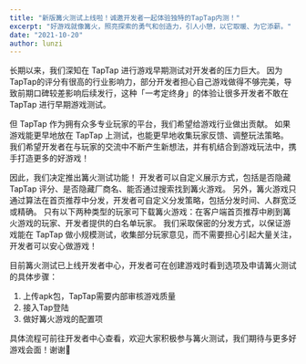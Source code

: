 ```yaml
---
title: "新版篝火测试上线啦！诚邀开发者一起体验独特的TapTap内测！"
excerpt: "好游戏就像篝火，照亮探索的勇气和创造力，引人小憩，以它取暖、为它添薪。"
date: "2021-10-20"
author: lunzi
---
```


长期以来，我们深知在 TapTap 进行游戏早期测试对开发者的压力巨大。
因为TapTap的评分有很高的行业影响力，部分开发者担心自己游戏做得不够完美，导致前期口碑较差影响后续发行，这种「一考定终身」的体验让很多开发者不敢在 TapTap 进行早期游戏测试。

但 TapTap 作为拥有众多专业玩家的平台，我们希望给游戏行业做出贡献。
如果游戏能更早地放在 TapTap 上测试，也能更早地收集玩家反馈、调整玩法策略。
我们希望开发者在与玩家的交流中不断产生新想法，并有机结合到游戏玩法中，携手打造更多的好游戏！

因此，我们决定推出篝火测试功能！
开发者可以自定义展示方式，包括是否隐藏 TapTap 评分、是否隐藏厂商名、能否通过搜索找到篝火游戏。
另外，篝火游戏只通过算法在首页推荐中分发，开发者可自定义分发策略，包括分发时间、人群宽泛或精确。
只有以下两种类型的玩家可下载篝火游戏：在客户端首页推荐中刷到篝火游戏的玩家、开发者提供的白名单玩家。
我们采取保密的分发方式，以保证游戏能在 TapTap 做小规模测试，收集部分玩家意见，而不需要担心引起大量关注，开发者可以安心做游戏！

目前篝火测试已上线开发者中心，开发者可在创建游戏时看到选项及申请篝火测试的具体步骤：

1. 上传apk包，TapTap需要内部审核游戏质量 
2. 接入Tap登陆
3. 做好篝火游戏的配置项

具体流程可前往开发者中心查看，欢迎大家积极参与篝火测试，我们期待与更多好游戏会面！谢谢🙏